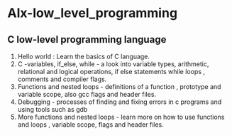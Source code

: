 # Alx-low_level_programming


## C  low-level programming language

1.  Hello world :  Learn the basics of C language.
2.  C -variables, if_else, while - a look into variable types, arithmetic, relational and logical operations, if else statements while loops , comments and     compiler flags.
3.  Functions and nested loops - definitions of a function , prototype and variable scope, also gcc flags and header files.
4.  Debugging - processes of finding and fixing errors in c programs and       using tools such as gdb
5.   More functions and nested loops - learn more on how to use functions and loops , variable scope, flags and header files.
